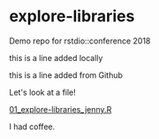# explore-libraries
Demo repo for rstdio::conference 2018

this is a line added locally

this is a line added from Github

Let's look at a file!

[01_explore-libraries_jenny.R](01_explore-libraries_jenny.R)

I had coffee.

